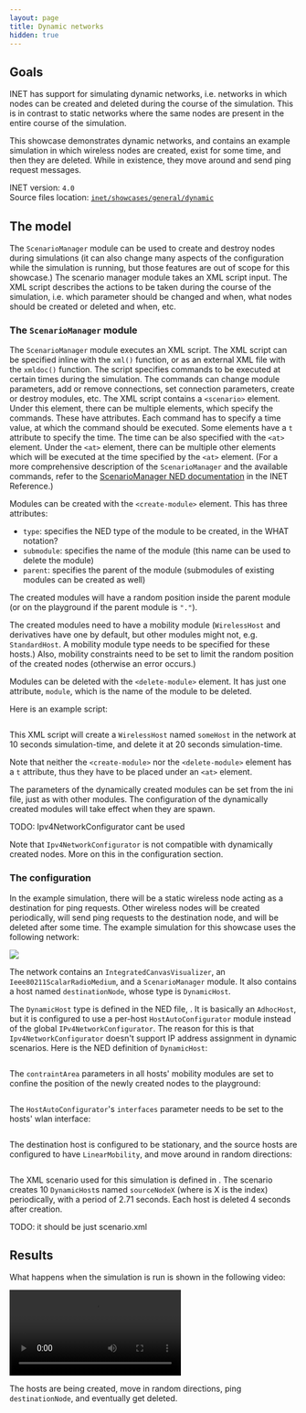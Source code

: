 ```yaml
---
layout: page
title: Dynamic networks
hidden: true
---
```


## Goals

<!--
INET has support for simulating dynamic networks, i.e. networks in which nodes can be created
and deleted during the course of the simulation, instead of a static network where the same nodes
are present in the entire course of the simulation.
-->

INET has support for simulating dynamic networks, i.e. networks in which nodes can be created
and deleted during the course of the simulation. This is in contrast to static networks where the same nodes
are present in the entire course of the simulation.

This showcase demonstrates dynamic networks, and contains an example simulation in which wireless nodes are
created, exist for some time, and then they are deleted. While in existence, they move around and send ping request
messages.

INET version: `4.0`<br>
Source files location: <a href="https://github.com/inet-framework/inet-showcases/tree/master/general/dynamic" target="_blank">`inet/showcases/general/dynamic`</a>

## The model

The `ScenarioManager` module can be used to create and destroy nodes during simulations (it can also change many aspects of the configuration while the simulation is running, but those features are out of scope for this showcase.) The scenario manager module takes an XML script input. The XML script describes the actions to be taken during the course of the simulation, i.e. which parameter should be changed and when, what nodes should be created or deleted and when, etc.

<!-- - creating and destroying nodes
- the config
- the results -->

<!--
TODO:

The ScenarioManager takes an XML config file. This has a <scenario> tag
and the creation and destruction of nodes can be done with the create and delete tag

The `ScenarioManager` executes an XML script. The script shedules events to take place at certain times
during the simulation. It can change module parameters, add or remove connections, change parameters of connections, and create or delete network nodes.

The script contains a `<scenario>` element. Under this element, there can be multiple elements...

So there can be multiple element. Each executes a command, and have a t parameter which specifies the time it should be executed. There is the <at> element which just has the time, and there can be any number of elements under it, which will be executed at the specified time.

The available commands include <set-param>, <connect>, etc.
Nodes are created with the <create-module> element, and deleted with the <delete-module> element

The elements can have various attributes. The create-module has type, parent, submodule.
What are these.

The delete element just needs a module name, and it will delete that module.

Example:

script here

- then about the script used for this configuration
- it creates nodes periodically and destroys them after some time
-->

### The `ScenarioManager` module

The `ScenarioManager` module executes an XML script. The XML script can be specified inline with the `xml()` function, or as an external XML file with the `xmldoc()` function. The script specifies commands to be executed at certain times during the simulation. The commands can change module parameters, add or remove connections,
set connection parameters, create or destroy modules, etc. The XML script contains a `<scenario>` element.
Under this element, there can be multiple elements, which specify the commands. These have attributes. Each command has to specify a time value, at which the command should be executed. Some elements have a `t` attribute to specify the time. The time can be also specified with the `<at>` element. Under the `<at>` element, there can be multiple other elements which will be executed at the time specified by the `<at>` element. (For a more comprehensive description of the `ScenarioManager` and the available commands, refer to the <a href="https://omnetpp.org/doc/inet/api-current/neddoc/index.html?p=inet.common.scenario.ScenarioManager.html" target="_blank">ScenarioManager NED documentation</a> in the INET Reference.)

Modules can be created with the `<create-module>` element. This has three attributes:

- `type`: specifies the NED type of the module to be created, in the WHAT notation?
- `submodule`: specifies the name of the module (this name can be used to delete the module)
- `parent`: specifies the parent of the module (submodules of existing modules can be created as well)

The created modules will have a random position inside the parent module (or on the playground if the parent module is `"."`). <!--However, the scenario can include entries which position the modules.
TODO: is this correct? it doesnt seems so...cant set the position after its created.-->

<!-- TODO: the mobility constraints need to be set, otherwise error
why is it need to be set? what happens if a standardHost is created which doesn't have a mobility module by default?
i guess its an error, because if a host has a mobility module but the contraints are not set its an error, and if it doesnt have a mobility module,
the contraints cannot be set. -->

The created modules need to have a mobility module (`WirelessHost` and derivatives have one by default, but other modules might not, e.g. `StandardHost`. A mobility module type needs to be specified for these hosts.) Also, mobility constraints need to be set to limit the random position of the created nodes (otherwise an error occurs.)

Modules can be deleted with the `<delete-module>` element. It has just one attribute, `module`, which is the name of the module to be deleted.

Here is an example script:

<!-- ``` {.snippet}
<scenario>
    <at t="10">
        <create-module type="inet.node.inet.WirelessHost" parent="." submodule="someHost"/>
    </at>
    <at t="20">
        <delete-module module="someHost"/>
    </at>
</scenario>
``` -->

<p>
<pre class="include" src="example.xml"></pre>
</p>

This XML script will create a `WirelessHost` named `someHost` in the network at 10 seconds simulation-time, and delete it at 20 seconds simulation-time.

<!-- Note that these elements don't have `t` attributes, thus they have to be placed under an `<at>` element. -->

Note that neither the `<create-module>` nor the `<delete-module>` element has a `t` attribute, thus they have to be placed under an `<at>` element.

The parameters of the dynamically created modules can be set from the ini file, just as with other modules. The configuration of the dynamically created modules will take effect when they are spawn.

TODO: Ipv4NetworkConfigurator cant be used

Note that `Ipv4NetworkConfigurator` is not compatible with dynamically created nodes. More on this in the configuration section.

### The configuration

In the example simulation, there will be a static wireless node acting as a destination for ping requests.
Other wireless nodes will be created periodically, will send ping requests to the destination node, and will be deleted after some time. The example simulation for this showcase uses the following network:

<img class="screen" src="network2.png">

The network contains an `IntegratedCanvasVisualizer`, an `Ieee80211ScalarRadioMedium`, and a `ScenarioManager` module. It also contains a host named `destinationNode`, whose type is `DynamicHost`.

The `DynamicHost` type is defined in the NED file, <a srcfile="general/dynamic/DynamicShowcase.ned"/>. It is basically an `AdhocHost`, but it is configured to use a per-host `HostAutoConfigurator` module instead of the global `IPv4NetworkConfigurator`. The reason for this is that `Ipv4NetworkConfigurator` doesn't support IP address assignment in dynamic scenarios. Here is the NED definition of `DynamicHost`:

<p>
<pre class="snippet" src="DynamicShowcase.ned" from="DynamicHost" until="DynamicShowcase"></pre>
</p>

The `contraintArea` parameters in all hosts' mobility modules are set to confine the position of the newly created nodes to the playground:

<p>
<pre class="snippet" src="omnetpp.ini" from="MinX" upto="MaxZ"></pre>
</p>

<!-- The nodes are created at a random position, constrained by the mobility settings -->

The `HostAutoConfigurator`'s `interfaces` parameter needs to be set to the hosts' wlan interface:

<p>
<pre class="snippet" src="omnetpp.ini" from="autoConfigurator.interfaces" until=" "></pre>
</p>

<!-- The created node's mobility settings -->
<!-- The nodes are configured to move around randomly...actually, linearmobility, random angle, same speed -->

The destination host is configured to be stationary, and the source hosts are configured to have `LinearMobility`, and move around in random directions:

<p>
<pre class="snippet" src="omnetpp.ini" from="destinationNode.mobilityType" upto="initFromDisplayString"></pre>
</p>

The XML scenario used for this simulation is defined in <a srcfile="general/dynamic/scenario6.xml"/>.
The scenario creates 10 `DynamicHost`s named `sourceNodeX` (where is X is the index) periodically, with a period of 2.71 seconds. Each host is deleted 4 seconds after creation.

TODO: it should be just scenario.xml

## Results

What happens when the simulation is run is shown in the following video:

<video autoplay loop controls src="General1.mp4" onclick="this.paused ? this.play() : this.pause();"></video>

The hosts are being created, move in random directions, ping `destinationNode`, and eventually get deleted.
